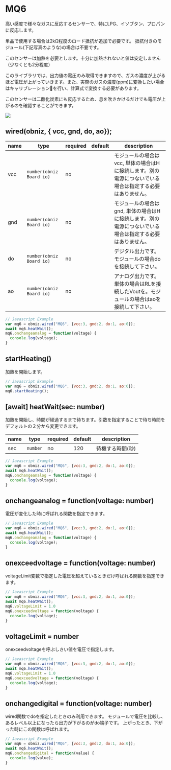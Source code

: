 # MQ6
高い感度で様々なガスに反応するセンサーで、特にLPG、イソブタン、プロパンに反応します。

単品で使用する場合は2kΩ程度のロード抵抗が追加で必要です。
抵抗付きのモジュール(下記写真のような)の場合は不要です。

このセンサーは加熱を必要とします。十分に加熱されないと値は安定しません（少なくとも2分程度）

このライブラリでは、出力値の電圧のみ取得できますので、ガスの濃度が上がるほど電圧が上がっていきます。また、実際のガスの濃度(ppm)に変換したい場合はキャリブレーションを行い、計算式で変換する必要があります。

このセンサーは二酸化炭素にも反応するため、息を吹きかけるだけでも電圧が上がるのを確認することができます。

![](./image.jpg)

## wired(obniz,  { vcc, gnd, do, ao});

name | type | required | default | description
--- | --- | --- | --- | ---
vcc | `number(obniz Board io)` | no |  &nbsp; | モジュールの場合はvcc, 単体の場合はHに接続します。別の電源につないでいる場合は指定する必要はありません。
gnd | `number(obniz Board io)` | no |  &nbsp; | モジュールの場合はgnd, 単体の場合はHに接続します。別の電源につないでいる場合は指定する必要はありません。
do | `number(obniz Board io)` | no |  &nbsp; | デジタル出力です。モジュールの場合doを接続して下さい。
ao | `number(obniz Board io)` | no | &nbsp;  | アナログ出力です。単体の場合はRLを接続したVoutを。モジュールの場合はaoを接続して下さい。


```Javascript
// Javascript Example
var mq6 = obniz.wired("MQ6", {vcc:3, gnd:2, do:1, ao:0});
await mq6.heatWait();
mq6.onchangeanalog = function(voltage) {
  console.log(voltage);
}
```

## startHeating()

加熱を開始します。

```Javascript
// Javascript Example
var mq6 = obniz.wired("MQ6", {vcc:3, gnd:2, do:1, ao:0});
mq6.startHeating();
```

## [await] heatWait(sec: number)

加熱を開始し、時間が経過するまで待ちます。引数を指定することで待ち時間をデフォルトの２分から変更できます。

name | type | required | default | description
--- | --- | --- | --- | ---
sec | `number` | no | 120 | 待機する時間(秒)

```Javascript
// Javascript Example
var mq6 = obniz.wired("MQ6", {vcc:3, gnd:2, do:1, ao:0});
await mq6.heatWait();
mq6.onchangeanalog = function(voltage) {
  console.log(voltage);
}
```

## onchangeanalog = function(voltage: number)

電圧が変化した時に呼ばれる関数を指定できます。

```Javascript
// Javascript Example
var mq6 = obniz.wired("MQ6", {vcc:3, gnd:2, do:1, ao:0});
await mq6.heatWait();
mq6.onchangeanalog = function(voltage) {
  console.log(voltage);
}
```

## onexceedvoltage = function(voltage: number)

voltageLimit変数で指定した電圧を超えているときだけ呼ばれる関数を指定できます。

```Javascript
// Javascript Example
var mq6 = obniz.wired("MQ6", {vcc:3, gnd:2, do:1, ao:0});
await mq6.heatWait();
mq6.voltageLimit = 1.0
mq6.onexceedvoltage = function(voltage) {
  console.log(voltage);
}
```

## voltageLimit = number

onexceedvoltageを呼ぶしきい値を電圧で指定します。

```Javascript
// Javascript Example
var mq6 = obniz.wired("MQ6", {vcc:3, gnd:2, do:1, ao:0});
await mq6.heatWait();
mq6.voltageLimit = 1.0
mq6.onexceedvoltage = function(voltage) {
  console.log(voltage);
}
```

## onchangedigital = function(voltage: number)

wired関数でdoを指定したときのみ利用できます。
モジュールで電圧を比較し、あるレベル以上になったら出力が下がるのがdo端子です。
上がったとき、下がった時にこの関数は呼ばれます。

```Javascript
// Javascript Example
var mq6 = obniz.wired("MQ6", {vcc:3, gnd:2, do:1, ao:0});
await mq6.heatWait();
mq6.onchangedigital = function(value) {
  console.log(value);
}
```